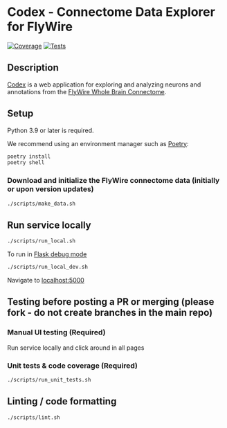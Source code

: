 # Codex - Connectome Data Explorer for FlyWire

[![Coverage](https://img.shields.io/endpoint?url=https://gist.githubusercontent.com/kaikue/a442efe7b753f00d0f7a1cfceff87f61/raw/codex_badge_coverage.json)](https://github.com/murthylab/codex/actions)
[![Tests](https://img.shields.io/endpoint?url=https://gist.githubusercontent.com/kaikue/a442efe7b753f00d0f7a1cfceff87f61/raw/codex_badge_tests.json)](https://github.com/murthylab/codex/actions)

## Description

[Codex](https://codex.flywire.ai) is a web application for exploring and analyzing neurons and
annotations from the
[FlyWire Whole Brain Connectome](https://flywire.ai).

## Setup

Python 3.9 or later is required.

We recommend using an environment manager such as [Poetry](https://python-poetry.org/):

```sh
poetry install
poetry shell
```

### Download and initialize the FlyWire connectome data (initially or upon version updates)
```bash
./scripts/make_data.sh
```

## Run service locally

```bash
./scripts/run_local.sh
```

To run in [Flask debug mode](https://flask.palletsprojects.com/en/2.2.x/debugging/#the-built-in-debugger)

```sh
./scripts/run_local_dev.sh
```

Navigate to [localhost:5000](http://localhost:5000)

## Testing before posting a PR or merging (please fork - do not create branches in the main repo)

### Manual UI testing (Required)

Run service locally and click around in all pages

### Unit tests & code coverage (Required)

```sh
./scripts/run_unit_tests.sh
```

## Linting / code formatting

```sh
./scripts/lint.sh
```
